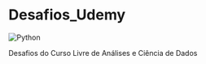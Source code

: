 # Desafios_Udemy

![Python](https://img.shields.io/badge/Python-000?style=for-the-badge&logo=python)

Desafios do Curso Livre de Análises e Ciência de Dados
